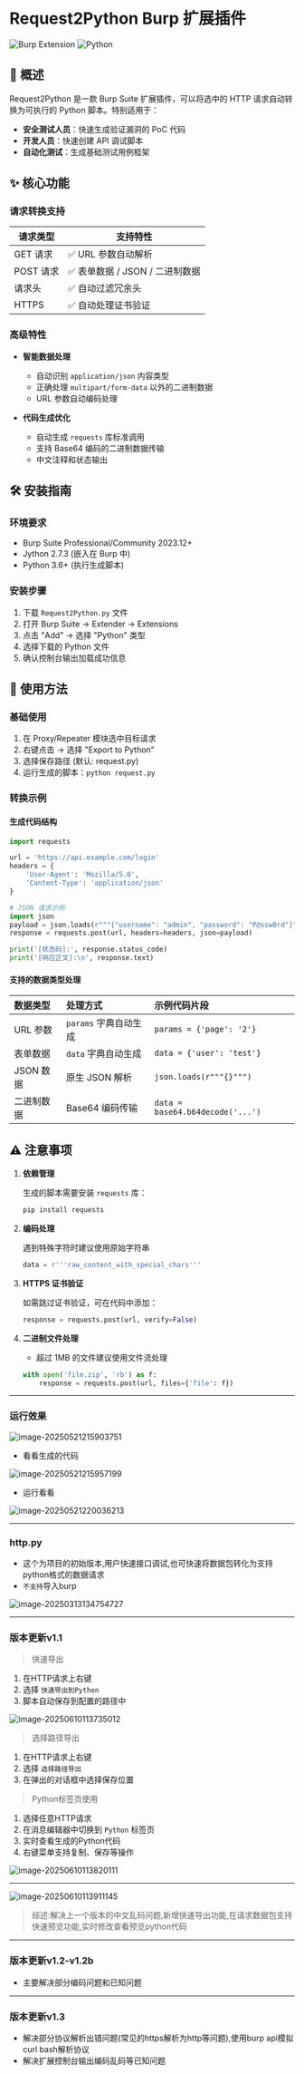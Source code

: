 # Request2Python Burp 扩展插件

![Burp Extension](https://img.shields.io/badge/Burp%20Suite-v2023.12+-orange)
![Python](https://img.shields.io/badge/Python-3.6%2B-blue)

## 📖 概述

Request2Python 是一款 Burp Suite 扩展插件，可以将选中的 HTTP 请求自动转换为可执行的 Python 脚本。特别适用于：

- **安全测试人员**：快速生成验证漏洞的 PoC 代码
- **开发人员**：快速创建 API 调试脚本
- **自动化测试**：生成基础测试用例框架

## ✨ 核心功能

### 请求转换支持
| 请求类型  | 支持特性                       |
| --------- | ------------------------------ |
| GET 请求  | ✅ URL 参数自动解析             |
| POST 请求 | ✅ 表单数据 / JSON / 二进制数据 |
| 请求头    | ✅ 自动过滤冗余头               |
| HTTPS     | ✅ 自动处理证书验证             |

### 高级特性
- **智能数据处理**
  - 自动识别 `application/json` 内容类型
  - 正确处理 `multipart/form-data` 以外的二进制数据
  - URL 参数自动编码处理

- **代码生成优化**
  - 自动生成 `requests` 库标准调用
  - 支持 Base64 编码的二进制数据传输
  - 中文注释和状态输出

## 🛠️ 安装指南

### 环境要求
- Burp Suite Professional/Community 2023.12+
- Jython 2.7.3 (嵌入在 Burp 中)
- Python 3.6+ (执行生成脚本)

### 安装步骤
1. 下载 `Request2Python.py` 文件
2. 打开 Burp Suite → Extender → Extensions
3. 点击 "Add" → 选择 "Python" 类型
4. 选择下载的 Python 文件
5. 确认控制台输出加载成功信息

## 🚀 使用方法

### 基础使用
1. 在 Proxy/Repeater 模块选中目标请求
2. 右键点击 → 选择 "Export to Python"
3. 选择保存路径 (默认: request.py)
4. 运行生成的脚本：`python request.py`

### 转换示例
#### 生成代码结构
```python
import requests

url = 'https://api.example.com/login'
headers = {
    'User-Agent': 'Mozilla/5.0',
    'Content-Type': 'application/json'
}

# JSON 请求示例
import json
payload = json.loads(r"""{"username": "admin", "password": "P@ssw0rd"}""")
response = requests.post(url, headers=headers, json=payload)

print('[状态码]:', response.status_code)
print('[响应正文]:\n', response.text)
```

#### 支持的数据类型处理

| 数据类型   | 处理方式              | 示例代码片段                     |
| :--------- | :-------------------- | :------------------------------- |
| URL 参数   | `params` 字典自动生成 | `params = {'page': '2'}`         |
| 表单数据   | `data` 字典自动生成   | `data = {'user': 'test'}`        |
| JSON 数据  | 原生 JSON 解析        | `json.loads(r"""{}""")`          |
| 二进制数据 | Base64 编码传输       | `data = base64.b64decode('...')` |

## ⚠️ 注意事项

1. **依赖管理**

   生成的脚本需要安装 `requests` 库：

   ```cmd
   pip install requests
   ```

2. **编码处理**

   遇到特殊字符时建议使用原始字符串

   ```py
   data = r'''raw_content_with_special_chars'''
   ```

3. **HTTPS 证书验证**

   如需跳过证书验证，可在代码中添加：

   ```py
   response = requests.post(url, verify=False)
   ```

4. **二进制文件处理**

   - 超过 1MB 的文件建议使用文件流处理

   ```py
   with open('file.zip', 'rb') as f:
       response = requests.post(url, files={'file': f})
   ```

*****

### 运行效果

![image-20250521215903751](./assets/image-20250521215903751.png)

- 看看生成的代码

![image-20250521215957199](./assets/image-20250521215957199.png)

- 运行看看

![image-20250521220036213](./assets/image-20250521220036213.png)

*****

### http.py

- 这个为项目的初始版本,用户快速接口调试,也可快速将数据包转化为支持python格式的数据请求
- `不支持`导入burp

![image-20250313134754727](./assets/image-20250313134754727.png)

******

### 版本更新v1.1

> 快速导出

1. 在HTTP请求上右键
2. 选择 `快速导出到Python`
3. 脚本自动保存到配置的路径中

![image-20250610113735012](./assets/image-20250610113735012.png)

> 选择路径导出

1. 在HTTP请求上右键
2. 选择 `选择路径导出`
3. 在弹出的对话框中选择保存位置

> Python标签页使用

1. 选择任意HTTP请求
2. 在消息编辑器中切换到 `Python` 标签页
3. 实时查看生成的Python代码
4. 右键菜单支持复制、保存等操作

![image-20250610113820111](./assets/image-20250610113820111.png)

******

![image-20250610113911145](./assets/image-20250610113911145.png)

> 综述:解决上一个版本的中文乱码问题,新增快速导出功能,在请求数据包支持快速预览功能,实时修改查看预览python代码

******

### 版本更新v1.2-v1.2b

- 主要解决部分编码问题和已知问题

******

### 版本更新v1.3

- 解决部分协议解析出错问题(常见的https解析为http等问题),使用burp api模拟curl bash解析协议
- 解决扩展控制台输出编码乱码等已知问题